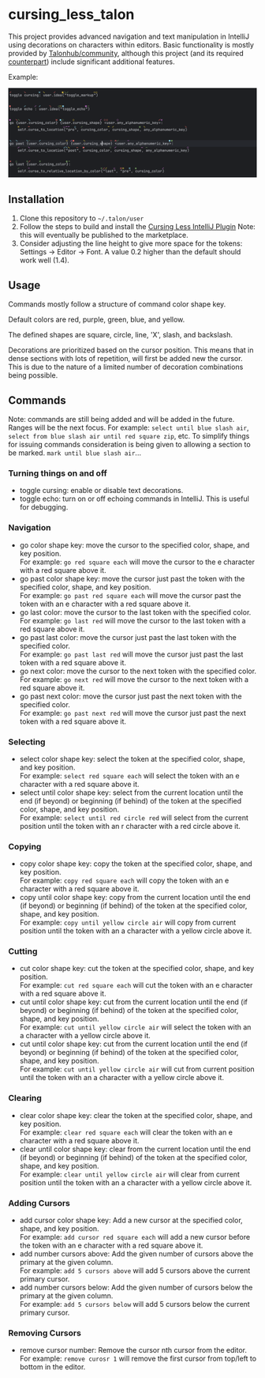 # cursing_less_talon


This project provides advanced navigation and text manipulation in IntelliJ using decorations on 
characters within editors. Basic functionality is mostly provided by [Talonhub/community](https://github.com/talonhub/community),
although this project (and its required [counterpart](https://github.com/msedgren/cursing_less)) include 
significant additional features.

Example:

![example of cursing less](./docs/example.png)



## Installation
1. Clone this repository to `~/.talon/user`
2. Follow the steps to build and install the [Cursing Less IntelliJ Plugin](https://github.com/msedgren/cursing_less)
Note: this will eventually be published to the marketplace.
3. Consider adjusting the line height to give more space for the tokens: Settings -> Editor -> Font. A value 0.2
higher than the default should work well (1.4).

## Usage

Commands mostly follow a structure of command color shape key.

Default colors are red, purple, green, blue, and yellow.

The defined shapes are square, circle, line, 'X', slash, and backslash.

Decorations are prioritized based on the cursor position. This means that in dense sections with lots of repetition,
will first be added new the cursor. This is due to the nature of a limited number of decoration combinations being possible.

## Commands
Note: commands are still being added and will be added in the future. Ranges will be the next focus. For example:
`select until blue slash air`, `select from blue slash air until red square zip`, etc. To simplify things for issuing commands
consideration is being given to allowing a section to be marked. `mark until blue slash air`...

### Turning things on and off
- toggle cursing: enable or disable text decorations.
- toggle echo: turn on or off echoing commands in IntelliJ. This is useful for debugging.

### Navigation
- go color shape key: move the cursor to the specified color, shape, and key position.  
For example: `go red square each` will move the cursor to the e character with a red square above it. 
- go past color shape key: move the cursor just past the token with the specified color, shape, and key position.   
For example: `go past red square each` will move the cursor past the token with an 
e character with a red square above it. 
- go last color: move the cursor to the last token with the specified color.  
For example: `go last red` will move the cursor to the last token with a red square above it. 
- go past last color: move the cursor just past the last token with the specified color.  
For example: `go past last red` will move the cursor just past the last token with a red square above it. 
- go next color: move the cursor to the next token with the specified color.  
For example: `go next red` will move the cursor to the next token with a red square above it. 
- go past next color: move the cursor just past the next token with the specified color.  
For example: `go past next red` will move the cursor just past the next token with a red square above it.

### Selecting
- select color shape key: select the token at the specified color, shape, and key position.  
For example: `select red square each` will select the token with an e character with a red square above it.
- select until color shape key: select from the current location until the end (if beyond) or beginning (if behind)
of the token at the specified color, shape, and key position.  
For example: `select until red circle red` will select from the current position until  the token with
an r character with a red circle above it.

### Copying
- copy color shape key: copy the token at the specified color, shape, and key position.  
For example: `copy red square each` will copy the token with an e character with a red square above it.
- copy until color shape key: copy from the current location until the end (if beyond) or beginning (if behind)
of the token at the specified color, shape, and key position.  
For example: `copy until yellow circle air` will copy from current position until the token with
an a character with a yellow circle above it.


### Cutting
- cut color shape key: cut the token at the specified color, shape, and key position.  
  For example: `cut red square each` will cut the token with an e character with a red square above it.
- cut until color shape key: cut from the current location until the end (if beyond) or beginning (if behind)
  of the token at the specified color, shape, and key position.  
  For example: `cut until yellow circle air` will select the token with an a character with a yellow circle above it.
- cut until color shape key: cut from the current location until the end (if beyond) or beginning (if behind)
  of the token at the specified color, shape, and key position.  
  For example: `cut until yellow circle air` will cut from current position until the token with
  an a character with a yellow circle above it.


### Clearing
- clear color shape key: clear the token at the specified color, shape, and key position.  
  For example: `clear red square each` will clear the token with an e character with a red square above it.
- clear until color shape key: clear from the current location until the end (if beyond) or beginning (if behind)
  of the token at the specified color, shape, and key position.  
  For example: `clear until yellow circle air` will clear from current position until the token with
  an a character with a yellow circle above it.


### Adding Cursors
- add cursor color shape key: Add a new cursor at the specified color, shape, and key position.  
  For example: `add cursor red square each` will add a new cursor before the token with an e character with a red square
above it.
- add number cursors above: Add the given number of cursors above the primary at the given column.  
For example: `add 5 cursors above` will add 5 cursors above the current primary cursor.
- add number cursors below: Add the given number of cursors below the primary at the given column.  
For example: `add 5 cursors below` will add 5 cursors below the current primary cursor.

### Removing Cursors
- remove cursor number: Remove the cursor nth cursor from the editor.  
  For example: `remove curosr 1` will remove the first cursor from top/left to bottom in the editor.
